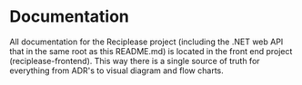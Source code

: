 # Documentation
All documentation for the Reciplease project (including the .NET web API that in the same root as this README.md) is located in the front end project (reciplease-frontend). This way there is a single source of truth for everything from ADR's to visual diagram and flow charts.